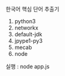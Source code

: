 한국어 핵심 단어 추출기

1. python3
2. networkx
3. default-jdk
4. jpype1-py3
5. mecab
6. node

실행 : node app.js
